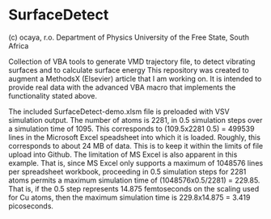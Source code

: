 # SurfaceDetect

(c) ocaya, r.o.
Department of Physics
University of the Free State, South Africa

Collection of VBA tools to generate VMD trajectory file, to detect vibrating surfaces and to calculate surface energy
This repository was created to augment a MethodsX (Elsevier) article that I am working on. It is intended to provide real data with the advanced VBA macro that implements the functionality stated above. 

The included SurfaceDetect-demo.xlsm file is preloaded with VSV simulation output. The number of atoms is 2281, in 0.5 simulation steps over a simulation time of 1095. This corresponds to (109.5x2281 0.5) = 499539 lines in the Microsoft Excel speadsheet into which it is loaded. Roughly, this corresponds to about 24 MB of data. This is to keep it within the limits of file upload into Github. The limitation of MS Excel is also apparent in this example. That is, since MS Excel only supports a maximum of 1048576 lines per spreadsheet workbook, proceeding in 0.5 simulation steps for 2281 atoms permits a maximum simulation time of (1048576x0.5/2281) = 229.85. That is, if the 0.5 step represents 14.875 femtoseconds on the scaling used for Cu atoms, then the maximum simulation time is 229.8x14.875 = 3.419 picoseconds. 
